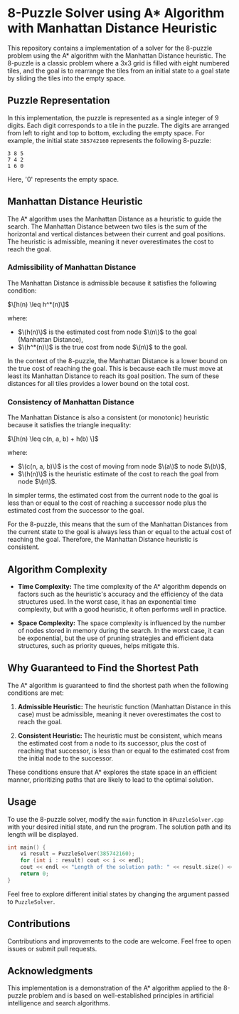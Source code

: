 # 8-Puzzle Solver using A* Algorithm with Manhattan Distance Heuristic

This repository contains a implementation of a solver for the 8-puzzle problem using the A* algorithm with the Manhattan Distance heuristic. The 8-puzzle is a classic problem where a 3x3 grid is filled with eight numbered tiles, and the goal is to rearrange the tiles from an initial state to a goal state by sliding the tiles into the empty space.

## Puzzle Representation

In this implementation, the puzzle is represented as a single integer of 9 digits. Each digit corresponds to a tile in the puzzle. The digits are arranged from left to right and top to bottom, excluding the empty space. For example, the initial state `385742160` represents the following 8-puzzle:

```
3 8 5
7 4 2
1 6 0
```

Here, '0' represents the empty space.

## Manhattan Distance Heuristic

The A* algorithm uses the Manhattan Distance as a heuristic to guide the search. The Manhattan Distance between two tiles is the sum of the horizontal and vertical distances between their current and goal positions. The heuristic is admissible, meaning it never overestimates the cost to reach the goal.

### Admissibility of Manhattan Distance

The Manhattan Distance is admissible because it satisfies the following condition:

$\[h(n) \leq h^*(n)\]$

where:
- $\(h(n)\)$ is the estimated cost from node $\(n\)$ to the goal (Manhattan Distance),
- $\(h^*(n)\)$ is the true cost from node $\(n\)$ to the goal.

In the context of the 8-puzzle, the Manhattan Distance is a lower bound on the true cost of reaching the goal. This is because each tile must move at least its Manhattan Distance to reach its goal position. The sum of these distances for all tiles provides a lower bound on the total cost.

### Consistency of Manhattan Distance

The Manhattan Distance is also a consistent (or monotonic) heuristic because it satisfies the triangle inequality:

$\[h(n) \leq c(n, a, b) + h(b) \]$

where:
- $\(c(n, a, b)\)$ is the cost of moving from node $\(a\)$ to node $\(b\)$,
- $\(h(n)\)$ is the heuristic estimate of the cost to reach the goal from node $\(n\)$.

In simpler terms, the estimated cost from the current node to the goal is less than or equal to the cost of reaching a successor node plus the estimated cost from the successor to the goal.

For the 8-puzzle, this means that the sum of the Manhattan Distances from the current state to the goal is always less than or equal to the actual cost of reaching the goal. Therefore, the Manhattan Distance heuristic is consistent.

## Algorithm Complexity

- **Time Complexity:** The time complexity of the A* algorithm depends on factors such as the heuristic's accuracy and the efficiency of the data structures used. In the worst case, it has an exponential time complexity, but with a good heuristic, it often performs well in practice.

- **Space Complexity:** The space complexity is influenced by the number of nodes stored in memory during the search. In the worst case, it can be exponential, but the use of pruning strategies and efficient data structures, such as priority queues, helps mitigate this.

## Why Guaranteed to Find the Shortest Path

The A* algorithm is guaranteed to find the shortest path when the following conditions are met:

1. **Admissible Heuristic:** The heuristic function (Manhattan Distance in this case) must be admissible, meaning it never overestimates the cost to reach the goal.

2. **Consistent Heuristic:** The heuristic must be consistent, which means the estimated cost from a node to its successor, plus the cost of reaching that successor, is less than or equal to the estimated cost from the initial node to the successor.

These conditions ensure that A* explores the state space in an efficient manner, prioritizing paths that are likely to lead to the optimal solution.

## Usage

To use the 8-puzzle solver, modify the `main` function in `8PuzzleSolver.cpp` with your desired initial state, and run the program. The solution path and its length will be displayed.

```cpp
int main() {
    vi result = PuzzleSolver(385742160);
    for (int i : result) cout << i << endl;
    cout << endl << "Length of the solution path: " << result.size() << endl;
    return 0;
}
```

Feel free to explore different initial states by changing the argument passed to `PuzzleSolver`.

## Contributions

Contributions and improvements to the code are welcome. Feel free to open issues or submit pull requests.

## Acknowledgments

This implementation is a demonstration of the A* algorithm applied to the 8-puzzle problem and is based on well-established principles in artificial intelligence and search algorithms.
